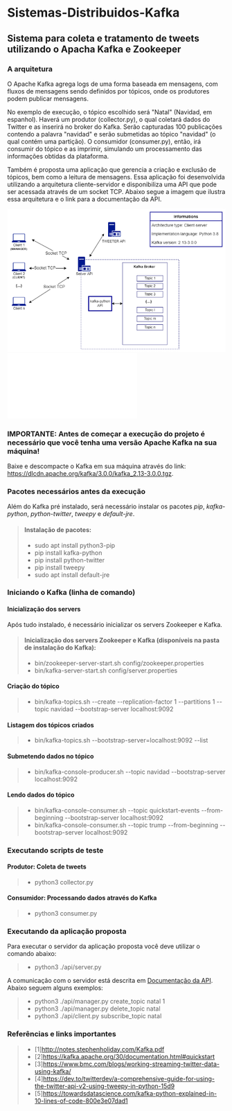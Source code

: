 # Sistemas-Distribuidos-Kafka

## Sistema para coleta e tratamento de tweets utilizando o Apacha Kafka e Zookeeper

### A arquitetura
O Apache Kafka agrega logs de uma forma baseada em mensagens, com fluxos de mensagens sendo definidos por tópicos, onde os produtores podem publicar mensagens.

No exemplo de execução, o tópico escolhido será "Natal" (Navidad, em espanhol). Haverá um produtor (collector.py), o qual coletará dados do Twitter e as inserirá no broker do Kafka. Serão capturadas 100 publicações contendo a palavra "navidad" e serão submetidas ao tópico "navidad" (o qual contém uma partição). O consumidor (consumer.py), então, irá consumir do tópico e as imprimir, simulando um processamento das informações obtidas da plataforma.

Também é proposta uma aplicação que gerencia a criação e exclusão de tópicos, bem como a leitura de mensagens. Essa aplicação foi desenvolvida utilizando a arquitetura cliente-servidor e disponibiliza uma API que pode ser acessada através de um socket TCP. Abaixo segue a imagem que ilustra essa arquitetura e o link para a documentação da API.

![Arquitetura da aplicação proposta](/doc/architeture.png "Arquitetura da aplicação proposta")
![Documentação da API](doc/api_documentation.pdf)

### **IMPORTANTE:** Antes de começar a execução do projeto é necessário que você tenha uma versão Apache Kafka na sua máquina!

Baixe e descompacte o Kafka em sua máquina através do link: <https://dlcdn.apache.org/kafka/3.0.0/kafka_2.13-3.0.0.tgz>.

### Pacotes necessários antes da execução
Além do Kafka pré instalado, será necessário instalar os pacotes *pip*, *kafka-python*, *python-twitter*, *tweepy* e *default-jre*.

> #### Instalação de pacotes:
> - sudo apt install python3-pip
> - pip install kafka-python
> - pip install python-twitter
> - pip install tweepy
> - sudo apt install default-jre

### Iniciando o Kafka (linha de comando)
#### Inicialização dos servers
Após tudo instalado, é necessário inicializar os servers Zookeeper e Kafka.
> #### Inicialização dos servers Zookeeper e Kafka (disponíveis na pasta de instalação do Kafka):
> - bin/zookeeper-server-start.sh config/zookeeper.properties
> - bin/kafka-server-start.sh config/server.properties

#### Criação do tópico
> - bin/kafka-topics.sh --create --replication-factor 1 --partitions 1 --topic navidad --bootstrap-server localhost:9092

#### Listagem dos tópicos criados
> - bin/kafka-topics.sh --bootstrap-server=localhost:9092 --list

#### Submetendo dados no tópico
> - bin/kafka-console-producer.sh --topic navidad --bootstrap-server localhost:9092

#### Lendo dados do tópico
> - bin/kafka-console-consumer.sh --topic quickstart-events --from-beginning --bootstrap-server localhost:9092
> - bin/kafka-console-consumer.sh --topic trump --from-beginning --bootstrap-server localhost:9092

### Executando scripts de teste
#### Produtor: Coleta de tweets
> - python3 collector.py

#### Consumidor: Processando dados através do Kafka
> - python3 consumer.py

### Executando da aplicação proposta
Para executar o servidor da aplicação proposta você deve utilizar o comando abaixo:
> - python3 ./api/server.py

A comunicação com o servidor está descrita em [Documentação da API](doc/api_documentation.pdf). Abaixo seguem alguns exemplos:
> - python3 ./api/manager.py create_topic natal 1
> - python3 ./api/manager.py delete_topic natal
> - python3 ./api/client.py subscribe_topic natal

### Referências e links importantes
> - [1]<http://notes.stephenholiday.com/Kafka.pdf>
> - [2]<https://kafka.apache.org/30/documentation.html#quickstart>
> - [3]<https://www.bmc.com/blogs/working-streaming-twitter-data-using-kafka/>
> - [4]<https://dev.to/twitterdev/a-comprehensive-guide-for-using-the-twitter-api-v2-using-tweepy-in-python-15d9>
> - [5]<https://towardsdatascience.com/kafka-python-explained-in-10-lines-of-code-800e3e07dad1>

